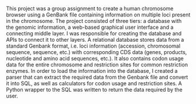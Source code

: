 This project was a group assignment to create a human chromosome browser using a GenBank file containing information on multiple loci present in the chromosome. The project consisted of three tiers: a database with the genomic information, a web-based graphical user interface and a connecting middle layer. I was responsible for creating the database and APIs to connect it to other layers.
A relational database stores data from a standard Genbank format, i.e. loci information (accession, chromosomal sequence, sequence, etc.) with corresponding CDS data (genes, products, nucleotide and amino acid sequences, etc.). It also contains codon usage data for the entire chromosome and restriction sites for common restriction enzymes.
In order to load the information into the database, I created a parser that can extract the required data from the Genbank file and convert it into SQL, as well as calculators for codon usage and restriction sites. A Python wrapper to the SQL was written to return the data required by the user.
